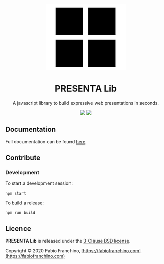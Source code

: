 <p align="center">
	<a href="https://lib.presenta.cc/"><img src="logo.png"/></a>
</p>

<h1 align="center">
	PRESENTA Lib
</h1>

<p align="center">
	A javascript library to build expressive web presentations in seconds.
</p>

<p align="center">
	<img src="https://travis-ci.org/presenta-software/presenta-lib.svg?branch=master"/>
	<img src="https://img.shields.io/npm/v/@presenta/lib"/>
</p>




## Documentation

Full documentation can be found [here](https://lib.presenta.cc/).

## Contribute

### Development

To start a development session:

	npm start

To build a release:

	npm run build

## Licence

**PRESENTA Lib** is released under the [3-Clause BSD license](LICENSE).

Copyright © 2020 Fabio Franchino, [https://fabiofranchino.com](https://fabiofranchino.com)